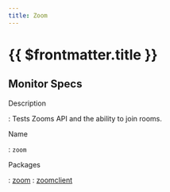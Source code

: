 ```yaml
---
title: Zoom
---
```


# {{ $frontmatter.title }}

## Monitor Specs

Description

: Tests Zooms API and the ability to join rooms.

Name

: `zoom`

Packages

: [zoom](zoom_zoom.md)
: [zoomclient](zoom_zoomclient.md)


<!--@include: /parts/_1.md-->


<!--@include: /parts/_2.md-->
